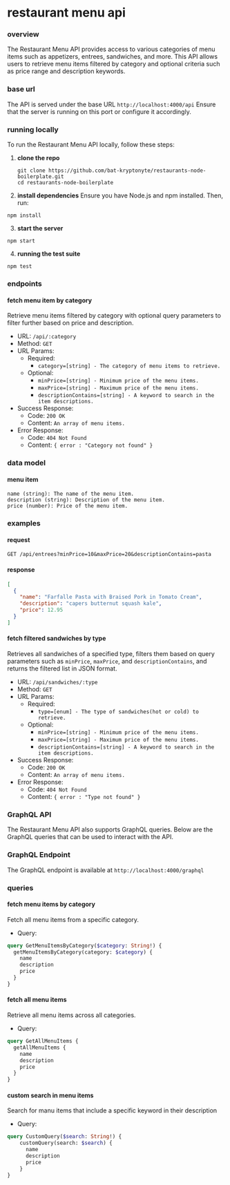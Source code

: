 # restaurant menu api

### overview

The Restaurant Menu API provides access to various categories of menu items such as appetizers, entrees, sandwiches, and more. This API allows users to retrieve menu items filtered by category and optional criteria such as price range and description keywords.

### base url

The API is served under the base URL ```http://localhost:4000/api``` 
Ensure that the server is running on this port or configure it accordingly.

### running locally

To run the Restaurant Menu API locally, follow these steps:

1. **clone the repo**
   ```
   git clone https://github.com/bat-kryptonyte/restaurants-node-boilerplate.git
   cd restaurants-node-boilerplate
   ```

2. **install dependencies**
Ensure you have Node.js and npm installed. Then, run:
```
npm install

```

3. **start the server**
```
npm start
```

4. **running the test suite**
```
npm test
```



### endpoints

#### fetch menu item by category

Retrieve menu items filtered by category with optional query parameters to filter further based on price and description.

- URL: ```/api/:category```
- Method: ```GET```
- URL Params:
  - Required: 
    - ```category=[string] - The category of menu items to retrieve.```
  - Optional:
    - ```minPrice=[string] - Minimum price of the menu items.```
    - ```maxPrice=[string] - Maximum price of the menu items.```
    - ```descriptionContains=[string] - A keyword to search in the item descriptions.```
- Success Response:
  - Code: ```200 OK```
  - Content: ```An array of menu items.```
- Error Response:
  - Code: ```404 Not Found```
  - Content: ```{ error : "Category not found" }```

### data model

#### menu item
```
name (string): The name of the menu item.
description (string): Description of the menu item.
price (number): Price of the menu item.
```
### examples

#### request

```
GET /api/entrees?minPrice=10&maxPrice=20&descriptionContains=pasta
```

#### response

```json
[
  {
    "name": "Farfalle Pasta with Braised Pork in Tomato Cream",
    "description": "capers butternut squash kale",
    "price": 12.95
  }
]

```

#### fetch filtered sandwiches by type

Retrieves all sandwiches of a specified type, filters them based on query parameters such as `minPrice`, `maxPrice`, and `descriptionContains`, and returns the filtered list in JSON format.

- URL: ```/api/sandwiches/:type```
- Method: ```GET```
- URL Params:
  - Required: 
    - ```type=[enum] - The type of sandwiches(hot or cold) to retrieve.```
  - Optional:
    - ```minPrice=[string] - Minimum price of the menu items.```
    - ```maxPrice=[string] - Maximum price of the menu items.```
    - ```descriptionContains=[string] - A keyword to search in the item descriptions.```
- Success Response:
  - Code: ```200 OK```
  - Content: ```An array of menu items.```
- Error Response:
  - Code: ```404 Not Found```
  - Content: ```{ error : "Type not found" }```

### GraphQL API

The Restaurant Menu API also supports GraphQL queries. Below are the GraphQL queries that can be used to interact with the API.

### GraphQL Endpoint

The GraphQL endpoint is available at ```http://localhost:4000/graphql```

### queries

#### fetch menu items by category

Fetch all menu items from a specific category.

- Query:

```graphql
query GetMenuItemsByCategory($category: String!) {
  getMenuItemsByCategory(category: $category) {
    name
    description
    price
  }
}
```

#### fetch all menu items

Retrieve all menu items across all categories.

- Query:

```graphql
query GetAllMenuItems {
  getAllMenuItems {
    name
    description
    price
  }
}
```
#### custom search in menu items

Search for manu items that include a specific keyword in their description

- Query:

```graphql
query CustomQuery($search: String!) {
    customQuery(search: $search) {
      name
      description
      price
    }
}
```
